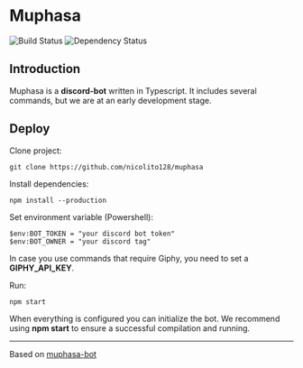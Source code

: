 # Muphasa
![Build Status](https://github.com/nicolito128/muphasa/workflows/Node.js%20CI/badge.svg)
![Dependency Status](https://status.david-dm.org/gh/nicolito128/muphasa.svg)

## Introduction
Muphasa is a **discord-bot** written in Typescript. It includes several commands, but we are at an early development stage.

## Deploy
Clone project:
    
    git clone https://github.com/nicolito128/muphasa

Install dependencies:

    npm install --production

Set environment variable (Powershell):

    $env:BOT_TOKEN = "your discord bot token"
    $env:BOT_OWNER = "your discord tag"

In case you use commands that require Giphy, you need to set a **GIPHY_API_KEY**.

Run:

    npm start
    
When everything is configured you can initialize the bot. We recommend using **npm start** to ensure a successful compilation and running.

------------------------------------------------------------------------
Based on [muphasa-bot][1]

[1]: https://github.com/nicolito128/Muphasa-bot
